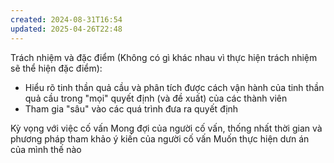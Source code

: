 ```yaml
---
created: 2024-08-31T16:54
updated: 2025-04-26T22:48
---
```

Trách nhiệm và đặc điểm (Không có gì khác nhau vì thực hiện trách nhiệm sẽ thể hiện đặc điểm):
- Hiểu rõ tinh thần quả cầu và phân tích được cách vận hành của tinh thần quả cầu trong "mọi" quyết định (và đề xuất) của các thành viên 
- Tham gia "sâu" vào các quá trình đưa ra quyết định


Kỳ vọng với việc cố vấn
Mong đợi của người cố vấn, thống nhất thời gian và phương pháp tham khảo ý kiến của người cố vấn
Muốn thực hiện dưn án của mình thế nào
